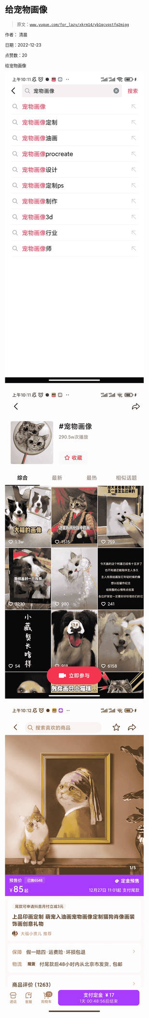 # 给宠物画像

> 原文：[`www.yuque.com/for_lazy/xkrm14/yb1qcvqstfq2migg`](https://www.yuque.com/for_lazy/xkrm14/yb1qcvqstfq2migg)

作者： 清晨

日期：2022-12-23

点赞数：20

给宠物画像

![](img/d589adc887381c5c0f4d8ac85a1a37c5.png)

![](img/1e4437ed049789df5a40f7bd0f84e577.png)

![](img/b6b5dbd774ad605c290af0542219dd29.png)


